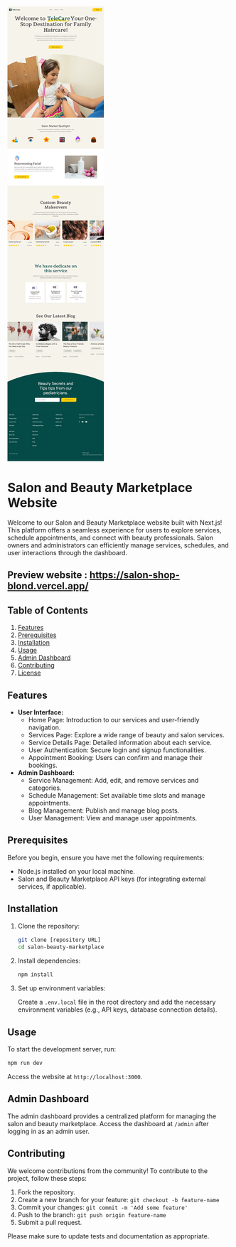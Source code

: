 ![Alt text](image-1.png)

# Salon and Beauty Marketplace Website

Welcome to our Salon and Beauty Marketplace website built with Next.js! This
platform offers a seamless experience for users to explore services, schedule
appointments, and connect with beauty professionals. Salon owners and
administrators can efficiently manage services, schedules, and user interactions
through the dashboard.

## Preview website : https://salon-shop-blond.vercel.app/

## Table of Contents

1. [Features](#features)
2. [Prerequisites](#prerequisites)
3. [Installation](#installation)
4. [Usage](#usage)
5. [Admin Dashboard](#admin-dashboard)
6. [Contributing](#contributing)
7. [License](#license)

## Features

- **User Interface:**
     - Home Page: Introduction to our services and user-friendly navigation.
     - Services Page: Explore a wide range of beauty and salon services.
     - Service Details Page: Detailed information about each service.
     - User Authentication: Secure login and signup functionalities.
     - Appointment Booking: Users can confirm and manage their bookings.
- **Admin Dashboard:**
     - Service Management: Add, edit, and remove services and categories.
     - Schedule Management: Set available time slots and manage appointments.
     - Blog Management: Publish and manage blog posts.
     - User Management: View and manage user appointments.

## Prerequisites

Before you begin, ensure you have met the following requirements:

- Node.js installed on your local machine.
- Salon and Beauty Marketplace API keys (for integrating external services, if
  applicable).

## Installation

1. Clone the repository:

      ```bash
      git clone [repository URL]
      cd salon-beauty-marketplace
      ```

2. Install dependencies:

      ```bash
      npm install
      ```

3. Set up environment variables:

      Create a `.env.local` file in the root directory and add the necessary
      environment variables (e.g., API keys, database connection details).

## Usage

To start the development server, run:

```bash
npm run dev
```

Access the website at `http://localhost:3000`.

## Admin Dashboard

The admin dashboard provides a centralized platform for managing the salon and
beauty marketplace. Access the dashboard at `/admin` after logging in as an
admin user.

## Contributing

We welcome contributions from the community! To contribute to the project,
follow these steps:

1. Fork the repository.
2. Create a new branch for your feature: `git checkout -b feature-name`
3. Commit your changes: `git commit -m 'Add some feature'`
4. Push to the branch: `git push origin feature-name`
5. Submit a pull request.

Please make sure to update tests and documentation as appropriate.

